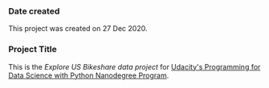 ### Date created
This project was created on 27 Dec 2020.

### Project Title
This is the *Explore US Bikeshare data project* for [Udacity's Programming for Data Science with Python Nanodegree Program](https://www.udacity.com/course/programming-for-data-science-nanodegree--nd104).
